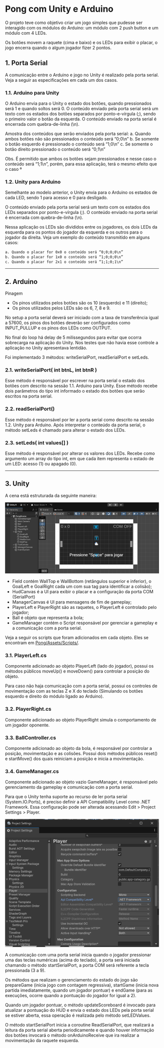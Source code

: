 # Pong com Unity e Arduino
O projeto teve como objetivo criar um jogo simples que pudesse ser interagido com os módulos do Arduino: um módulo com 2 push button e um módulo com 4 LEDs.

Os botões movem a raquete (cima e baixo) e os LEDs para exibir o placar, o jogo encerra quando o algum jogador fizer 2 pontos.

## 1. Porta Serial
A comunicação entre o Arduino e jogo no Unity é realizado pela porta serial. Veja a seguir as especificações em cada um dos casos.

### 1.1. Arduino para Unity
O Arduino envia para o Unity o estado dos botões, quando pressionados será 1 e quando soltos será 0.
O conteúdo enviado pela porta serial será um texto com os estados dos botões separados por ponto-e-vírgula (;), sendo o primeiro valor o botão da esquerda. O conteúdo enviado na porta serial é encerrada com quebra-de-linha (\n).

Amostra dos conteúdos que serão enviados pela porta serial:
a. Quando ambos botões não são pressionados o conteúdo será “0;0\n”
b. Se somente o botão esquerdo é pressionado o conteúdo será “1;0\n”
c. Se somente o botão direito pressionado o conteúdo será “0;1\n”

Obs. É permitido que ambos os botões sejam pressionados e nesse caso o conteúdo será “1;1\n”, porém, para essa aplicação, terá o mesmo efeito que o caso ª

### 1.2. Unity para Arduino
Semelhante ao modelo anterior, o Unity envia para o Arduino os estados de cada LED, sendo 1 para acesso e 0 para desligado.

O conteúdo enviado pela porta serial será um texto com os estados dos LEDs separados por ponto-e-vírgula (;). O conteúdo enviado na porta serial é encerrada com quebra-de-linha (\n).

Nessa aplicação os LEDs são divididos entre os jogadores, os dois LEDs da esquerda para os pontos do jogador da esquerda e os outros para o jogador da direita. Veja um exemplo do conteúdo transmitido em alguns casos:

    a. Quando o placar for 0x0 o conteúdo será “0;0;0;0\n”
    b. Quando o placar for 1x0 o conteúdo será “1;0;0;0\n”
    c. Quando o placar for 2x1 o conteúdo será “1;1;0;1\n”

---

## 2. Arduino
Pinagem
- Os pinos utilizados pelos botões são os 10 (esquerdo) e 11 (direito);
- Os pinos utilizados pelos LEDs são os 6, 7, 8 e 9.

No setup a porta serial deverá ser iniciado com a taxa de transferência igual a 57600, os pinos dos botões deverão ser configurados como INPUT_PULLUP e os pinos dos LEDs como OUTPUT.

No final do loop há delay de 5 milissegundos para evitar que ocorra sobrecarga na aplicação do Unity. Nos testes que não havia esse controle a aplicação no Unity apresentava lentidão.

Foi implementado 3 métodos: writeSerialPort, readSerialPort e setLeds.

### 2.1. writeSerialPort( int btnL, int btnR )
Esse método é responsável por escrever na porta serial o estado dos botões com descrito na sessão 1.1. Arduino para Unity.
Esse método recebe dois parâmetros do tipo int informado o estado dos botões que serão escritos na porta serial.

### 2.2. readSerialPort()
Esse método é responsável por ler a porta serial como descrito na sessão 1.2. Unity para Arduino.
Após interpretar o conteúdo da porta serial, o método setLeds é chamado para alterar o estado dos LEDs.

### 2.3. setLeds( int values[] )
Esse método é responsável por alterar os valores dos LEDs. Recebe como argumento um array do tipo int, em que cada item representa o estado de um LED: acesso (1) ou apagado (0).

---

## 3. Unity

A cena está estruturada da seguinte maneira:

![](Docs/Imagens/unity.png)

- Field contém WallTop e WallBottom (retângulos superior e inferior), o GoalLeft e GoalRight cada um com sua tag para identificar a colisão);
- HudCanvas é a UI para exibir o placar e a configuração da porta COM (SerialPort)
- ManagerCanvas é UI para mensagens de fim de gameplay;
- PlayerLeft e PlayerRight são as raquetes, o PlayerLeft é controlado pelo jogador;
- Ball é objeto que representa a bola;
- GameManager contém o Script responsável por gerenciar a gameplay e a comunicação com a porta serial.

Veja a seguir os scripts que foram adicionados em cada objeto. Eles se encontram em [Pong/Assets/Scripts/](Pong/Assets/Scripts/).

### 3.1. PlayerLeft.cs

Componente adicionado ao objeto PlayerLeft (lado do jogador), possui os métodos públicos moveUp() e moveDown() para controlar a posição do objeto. 

Para caso não haja comunicação com a porta serial, possui os controles de movimentação com as teclas Z e X do teclado (Simulando os botões esquerdo e direito do módulo ligado ao Arduino).

### 3.2. PlayerRight.cs

Componente adicionado ao objeto PlayerRight simula o comportamento de um jogador oponente.

### 3.3. BallController.cs

Componente adicionado ao objeto da bola, é responsável por controlar a posição, movimentação e as colisões. Possui dois métodos públicos reset() e startMove() dos quais reiniciam a posição e inicia a movimentação.


### 3.4. GameManager.cs

Componente adicionado ao objeto vazio GameManager, é responsável pelo gerenciamento da gameplay e comunicação com a porta serial.

Para que o Unity tenha suporte ao recurso de ler porta serial (System.IO.Ports), é preciso definir a API Compatibility Level como .NET Framework. Essa configuração pode ser alterada acessando Edit > Project Settings > Player.

![](Docs/Imagens/unity-player-settings.png)

A comunicação com uma porta serial inicia quando o jogador pressionar uma das teclas numéricas (acima do teclado), a porta será iniciada chamando o método startSerialPort, a porta COM será referente a tecla pressionada (3 a 9).

Os métodos que realizam o gerenciamento do estado do jogo são prepareGame (inicia jogo com contagem regressiva), startGame (inicia nova partida imediatamente, quando um jogador pontuar) e endGame (para as execuções, ocorre quando a pontuação do jogador for igual a 2).

Quando um jogador pontuar, o método updateScoreboard é invocado para atualizar a pontuação do HUD e envia o estado dos LEDs pela porta serial se estiver aberta, essa operação é realizada pelo método setLEDValues.

O método startSerialPort inicia a coroutine ReadSerialPort, que realizará a leitura da porta serial aberta periodicamente e quando houver informação dos botões invocará o método onArduinoReceive que ira realizar a movimentação da raquete esquerda.




